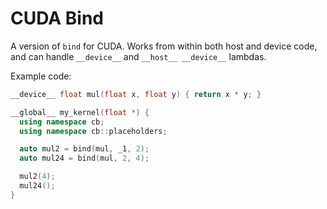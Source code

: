 CUDA Bind
=========

A version of `bind` for CUDA. Works from within both host and device code, and can handle `__device__` and `__host__ __device__` lambdas.

Example code:

```c++
__device__ float mul(float x, float y) { return x * y; }

__global__ my_kernel(float *) {
  using namespace cb;
  using namespace cb::placeholders;

  auto mul2 = bind(mul, _1, 2);
  auto mul24 = bind(mul, 2, 4);

  mul2(4);
  mul24();
}
```
